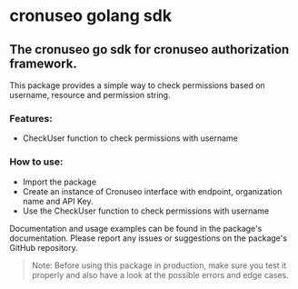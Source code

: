# cronuseo golang sdk

## The cronuseo go sdk for cronuseo authorization framework.

This package provides a simple way to check permissions based on username, resource and permission string.

### Features:
- CheckUser function to check permissions with username
### How to use:
- Import the package
- Create an instance of Cronuseo interface with endpoint, organization name and API Key.
- Use the CheckUser function to check permissions with username

Documentation and usage examples can be found in the package's documentation.
Please report any issues or suggestions on the package's GitHub repository.

>Note: Before using this package in production, make sure you test it properly and also have a look at the possible errors and edge cases.

